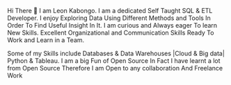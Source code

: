 Hi There  👋
I am Leon Kabongo. 
I am a dedicated Self Taught SQL & ETL Developer. I enjoy Exploring Data Using Different Methods and Tools In Order To Find Useful Insight In It. I am curious and Always eager To learn New Skills. Excellent Organizational and Communication Skills Ready To Work and Learn in a Team.

Some of my Skills include Databases & Data Warehouses |Cloud & Big data| Python & Tableau. I am a big Fun of Open Source In Fact I have learnt a lot from Open Source Therefore I am Open to any collaboration And Freelance Work
